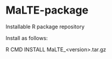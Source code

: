 MaLTE-package
=============

Installable R package repository

Install as follows:

R CMD INSTALL MaLTE_\<version\>.tar.gz
